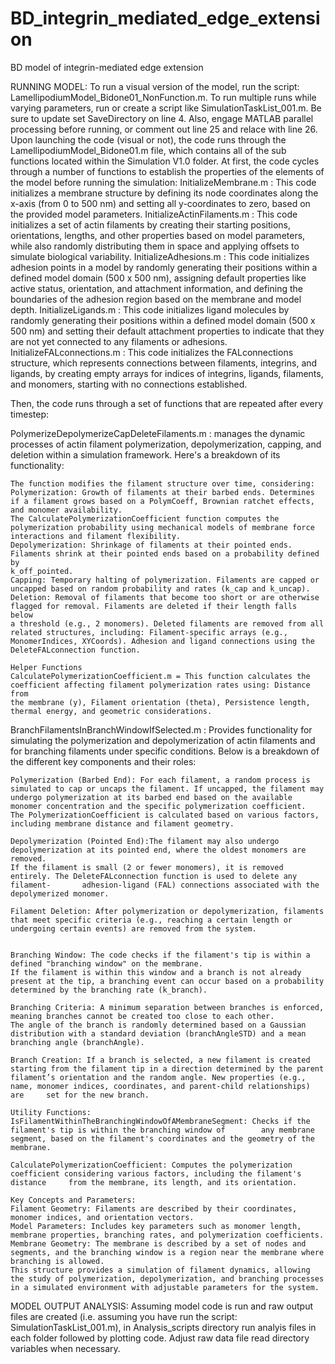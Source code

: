 # BD_integrin_mediated_edge_extension
BD model of integrin-mediated edge extension

RUNNING MODEL:
  To run a visual version of the model, run the script: LamellipodiumModel_Bidone01_NonFunction.m.
  To run multiple runs while varying parameters, run or create a script like SimulationTaskList_001.m. 
  Be sure to update set SaveDirectory on line 4.
  Also, engage MATLAB parallel processing before running, or comment out line 25 and relace with line 26.
  Upon launching the code (visual or not), the code runs through the LamellipodiumModel_Bidone01.m file, which contains all of the sub 
  functions located within the Simulation V1.0 folder.
  At first, the code cycles through a number of functions to establish the properties of the elements of the model before running the 
  simulation:
  InitializeMembrane.m : This code initializes a membrane structure by defining its node coordinates along the x-axis (from 0 to 500 nm) and 
  setting all y-coordinates to zero, based on the provided model parameters.
  InitializeActinFilaments.m : This code initializes a set of actin filaments by creating their starting positions, orientations, lengths, and 
  other properties based on model parameters, while also randomly distributing them in space and applying offsets to simulate biological 
  variability.
  InitializeAdhesions.m : This code initializes adhesion points in a model by randomly generating their positions within a defined model 
  domain (500 x 500 nm), assigning default properties like active status, orientation, and attachment information, and defining the boundaries 
  of the adhesion region based on the membrane and model depth.
  InitializeLigands.m : This code initializes ligand molecules by randomly generating their positions within a defined model 
  domain (500 x 500 nm) and setting their default attachment properties to indicate that they are not yet connected to any filaments or 
  adhesions.
  InitializeFALconnections.m : This code initializes the FALconnections structure, which represents connections between filaments, integrins, 
  and ligands, by creating empty arrays for indices of integrins, ligands, filaments, and monomers, starting with no connections 
  established.

  Then, the code runs through a set of functions that are repeated after every timestep:

  PolymerizeDepolymerizeCapDeleteFilaments.m : manages the dynamic processes of actin filament polymerization, depolymerization, capping, and 
    deletion within a simulation framework. Here's a breakdown of its functionality:
  
    The function modifies the filament structure over time, considering:
    Polymerization: Growth of filaments at their barbed ends. Determines if a filament grows based on a PolymCoeff, Brownian ratchet effects,      and monomer availability.
    The CalculatePolymerizationCoefficient function computes the polymerization probability using mechanical models of membrane force 
    interactions and filament flexibility.
    Depolymerization: Shrinkage of filaments at their pointed ends. Filaments shrink at their pointed ends based on a probability defined by 
    k_off_pointed.
    Capping: Temporary halting of polymerization. Filaments are capped or uncapped based on random probability and rates (k_cap and k_uncap).
    Deletion: Removal of filaments that become too short or are otherwise flagged for removal. Filaments are deleted if their length falls     
    below 
    a threshold (e.g., 2 monomers). Deleted filaments are removed from all related structures, including: Filament-specific arrays (e.g., 
    MonomerIndices, XYCoords). Adhesion and ligand connections using the DeleteFALconnection function.
    
    Helper Functions
    CalculatePolymerizationCoefficient.m = This function calculates the coefficient affecting filament polymerization rates using: Distance 
    from 
    the membrane (y), Filament orientation (theta), Persistence length, thermal energy, and geometric considerations.


  BranchFilamentsInBranchWindowIfSelected.m : Provides functionality for simulating the polymerization and depolymerization of actin filaments     and for branching filaments under specific conditions. Below is a breakdown of the different key components and their roles:
    
    Polymerization (Barbed End): For each filament, a random process is simulated to cap or uncaps the filament. If uncapped, the filament may     undergo polymerization at its barbed end based on the available monomer concentration and the specific polymerization coefficient.
    The PolymerizationCoefficient is calculated based on various factors, including membrane distance and filament geometry.
    
    Depolymerization (Pointed End):The filament may also undergo depolymerization at its pointed end, where the oldest monomers are removed.
    If the filament is small (2 or fewer monomers), it is removed entirely. The DeleteFALconnection function is used to delete any filament-       adhesion-ligand (FAL) connections associated with the depolymerized monomer.
    
    Filament Deletion: After polymerization or depolymerization, filaments that meet specific criteria (e.g., reaching a certain length or         undergoing certain events) are removed from the system.
    
    
    Branching Window: The code checks if the filament's tip is within a defined "branching window" on the membrane.
    If the filament is within this window and a branch is not already present at the tip, a branching event can occur based on a probability       determined by the branching rate (k_branch).
    
    Branching Criteria: A minimum separation between branches is enforced, meaning branches cannot be created too close to each other.
    The angle of the branch is randomly determined based on a Gaussian distribution with a standard deviation (branchAngleSTD) and a mean          branching angle (branchAngle).
    
    Branch Creation: If a branch is selected, a new filament is created starting from the filament tip in a direction determined by the parent     filament’s orientation and the random angle. New properties (e.g., name, monomer indices, coordinates, and parent-child relationships) are     set for the new branch.
    
    Utility Functions: IsFilamentWithinTheBranchingWindowOfAMembraneSegment: Checks if the filament's tip is within the branching window of        any membrane segment, based on the filament's coordinates and the geometry of the membrane.
    
    CalculatePolymerizationCoefficient: Computes the polymerization coefficient considering various factors, including the filament's distance     from the membrane, its length, and its orientation.
    
    Key Concepts and Parameters:
    Filament Geometry: Filaments are described by their coordinates, monomer indices, and orientation vectors.
    Model Parameters: Includes key parameters such as monomer length, membrane properties, branching rates, and polymerization coefficients.
    Membrane Geometry: The membrane is described by a set of nodes and segments, and the branching window is a region near the membrane where      branching is allowed.
    This structure provides a simulation of filament dynamics, allowing the study of polymerization, depolymerization, and branching processes     in a simulated environment with adjustable parameters for the system.



MODEL OUTPUT ANALYSIS:
  Assuming model code is run and raw output files are created (i.e. assuming you have run the script: SimulationTaskList_001.m),
  in Analysis_scripts directory run analyis files in each folder followed by plotting code.
  Adjust raw data file read directory variables when necessary.
  
  
